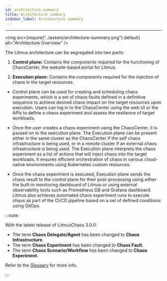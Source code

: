 ```yaml
---
id: architecture-summary
title: Architecture summary
sidebar_label: Architecture summary
---
```


---

<img src={require("../assets/architecture-summary.png").default} alt="Architecture Overview" />

The Litmus architecture can be segregated into two parts:

1. **Control plane:** Contains the components required for the functioning of ChaosCenter, the website-based portal for Litmus.

2. **Execution plane:** Contains the components required for the injection of chaos in the target resources.

- Control plane can be used for creating and scheduling chaos experiments, which is a set of chaos faults defined in a definitive sequence to achieve desired chaos impact on the target resources upon execution. Users can log in to the ChaosCenter using the web UI or the APIs to define a chaos experiment and assess the resilience of target workloads.

- Once the user creates a chaos experiment using the ChaosCenter, it is passed on to the execution plane. The Execution plane can be present either in the same cluster as the ChaosCenter if the self chaos infrastructure is being used, or in a remote cluster if an external chaos infrastructure is being used. The Execution plane interprets the chaos experiment as a list of actions that will inject chaos into the target workloads. It ensures efficient orchestration of chaos in various cloud-native environments using Kubernetes custom resources.

- Once the chaos experiment is executed, Execution plane sends the chaos result to the control plane for their post-processing using either the built-in monitoring dashboard of Litmus or using external observability tools such as Prometheus DB and Grafana dashboard. Litmus also achieves automated chaos experiment runs to execute chaos as part of the CI/CD pipeline based on a set of defined conditions using GitOps.

:::note

With the latest release of LitmusChaos 3.0.0:
- The term **Chaos Delegate/Agent** has been changed to **Chaos Infrastructure**.
- The term **Chaos Experiment** has been changed to **Chaos Fault**.
- The term **Chaos Scenario/Workflow** has been changed to **Chaos Experiment**.

Refer to the [Glossary](https://docs.litmuschaos.io/docs/next/glossary) for more info.

:::

